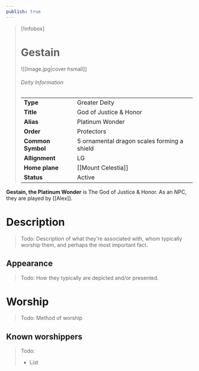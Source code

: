 ```yaml
---
publish: true
---
```

> [!infobox]  
> # Gestain
> ![[Image.jpg|cover hsmall]]  
> ###### Deity Information
> | | |  
> |---|---|  
> | **Type** | Greater Deity |
> | **Title** | God of Justice & Honor |
> | **Alias** | Platinum Wonder | 
> | **Order** | Protectors |
> | **Common Symbol** | 5 ornamental dragon scales forming a shield |
> | **Allignment** | LG |
> | **Home plane** | [[Mount Celestia]] |
> | **Status** | Active |

**Gestain, the Platinum Wonder** is The God of Justice & Honor. As an NPC, they are played by [[Alex]].
# Description
> Todo: Description of what they're associated with, whom typically worship them, and perhaps the most important fact.
## Appearance
> Todo: How they typically are depicted and/or presented.
# Worship
> Todo: Method of worship
## Known worshippers
> Todo: 
> - List